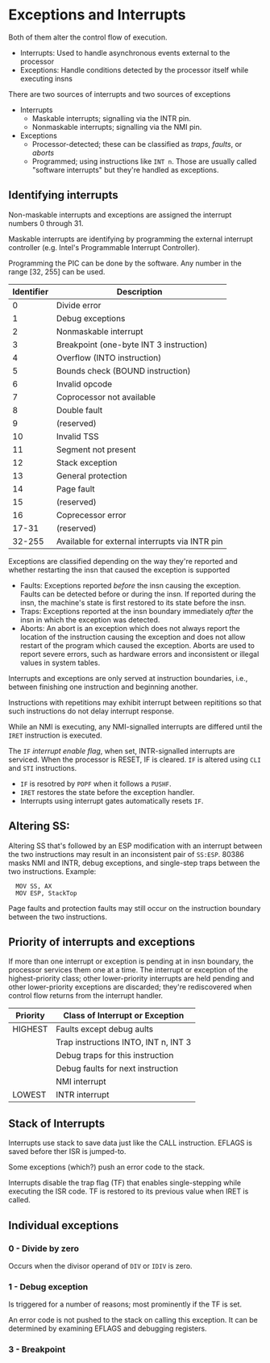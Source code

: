 # Exceptions and Interrupts

Both of them alter the control flow of execution.

* Interrupts: Used to handle asynchronous events external to the processor
* Exceptions: Handle conditions detected by the processor itself while 
executing insns

There are two sources of interrupts and two sources of exceptions

* Interrupts
  * Maskable interrupts; signalling via the INTR pin.
  * Nonmaskable interrupts; signalling via the NMI pin.
* Exceptions
  * Processor-detected; these can be classified as _traps_, _faults_, or 
_aborts_
  * Programmed; using instructions like `INT n`. Those are usually called 
"software interrupts" but they're handled as exceptions.

## Identifying interrupts

Non-maskable interrupts and exceptions are assigned the interrupt numbers 0 
through 31.

Maskable interrupts are identifying by programming the external interrupt 
controller (e.g. Intel's Programmable Interrupt Controller).

Programming the PIC can be done by the software. Any number in the range \[32, 
255\] can be used.

| Identifier   | Description
---------------|-------------
| 0            | Divide error
| 1            | Debug exceptions
| 2            | Nonmaskable interrupt
| 3            | Breakpoint (one-byte INT 3 instruction)
| 4            | Overflow (INTO instruction)
| 5            | Bounds check (BOUND instruction)
| 6            | Invalid opcode
| 7            | Coprocessor not available
| 8            | Double fault
| 9            | (reserved)
| 10           | Invalid TSS
| 11           | Segment not present
| 12           | Stack exception
| 13           | General protection
| 14           | Page fault
| 15           | (reserved)
| 16           | Coprecessor error
| 17-31        | (reserved)
| 32-255       | Available for external interrupts via INTR pin

Exceptions are classified depending on the way they're reported and whether 
restarting the insn that caused the exception is supported

* Faults: Exceptions reported _before_ the insn causing the exception. Faults 
can be detected before or during the insn. If reported during the insn, the 
machine's state is first restored to its state before the insn.
* Traps: Exceptions reported at the insn boundary immediately _after_ the insn 
in which the exception was detected.
* Aborts: An abort is an exception which does not always report the location of
the instruction causing the exception and does not allow restart of the program
which caused the exception. Aborts are used to report severe errors, such as
hardware errors and inconsistent or illegal values in system tables.

Interrupts and exceptions are only served at instruction boundaries, i.e., 
between finishing one instruction and beginning another.

Instructions with repetitions may exhibit interrupt between repititions so that 
such instructions do not delay interrupt response.

While an NMI is executing, any NMI-signalled interrupts are differed until the 
`IRET` instruction is executed.

The `IF` _interrupt enable flag_, when set, INTR-signalled interrupts are 
serviced. When the processor is RESET, IF is cleared. `IF` is altered using 
`CLI` and `STI` instructions.

* `IF` is resotred by `POPF` when it follows a `PUSHF`. 
* `IRET` restores the state before the exception handler.
* Interrupts using interrupt gates automatically resets `IF`.

## Altering SS:

Altering SS that's followed by an ESP modification with an interrupt between 
the two instructions may result in an inconsistent pair of `SS:ESP`. 80386 
masks NMI and INTR, debug exceptions, and single-step traps between the two 
instructions. Example:  

```
  MOV SS, AX
  MOV ESP, StackTop
```

Page faults and protection faults may still occur on the instruction boundary 
between the two instructions.

## Priority of interrupts and exceptions

If more than one interrupt or exception is pending at in insn boundary, the 
processor services them one at a time.
The interrupt or exception of the highest-priority class; other lower-priority 
interrupts are held pending and other lower-priority exceptions are discarded; 
they're rediscovered when control flow returns from the interrupt handler.

|Priority    | Class of Interrupt or Exception      |
|------------|--------------------------------------|
| HIGHEST    | Faults except debug aults            |
|            | Trap instructions INTO, INT n, INT 3 |
|            | Debug traps for this instruction     |
|            | Debug faults for next instruction    |
|            | NMI interrupt                        |
| LOWEST     | INTR interrupt                       |


## Stack of Interrupts

Interrupts use stack to save data just like the CALL instruction. EFLAGS is 
saved before ther ISR is jumped-to.

Some exceptions (which?) push an error code to the stack.

Interrupts disable the trap flag (TF) that enables single-stepping while 
executing the ISR code. TF is restored to its previous value when IRET is
called.

## Individual exceptions

### 0 - Divide by zero

Occurs when the divisor operand of `DIV` or `IDIV` is zero.

### 1 - Debug exception

Is triggered for a number of reasons; most prominently if the TF is set.

An error code is not pushed to the stack on calling this exception. It can be
determined by examining EFLAGS and debugging registers.

### 3 - Breakpoint 

